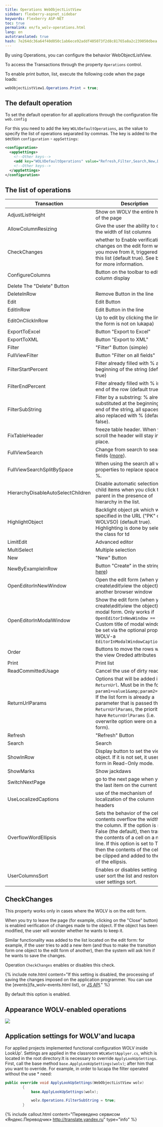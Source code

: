 ```yaml
---
title: Operations WebObjectListView
sidebar: flexberry-aspnet_sidebar
keywords: Flexberry ASP-NET
toc: true
permalink: en/fa_wolv-operations.html
lang: en
autotranslated: true
hash: 7e264dc36a64f40d050c1ab6ece92addf405073f2d8c81765a8a2c239050dbea
---
```


By using Operations, you can configure the behavior WebObjectListView.

To access the Transactions through the property `Operations` control.

To enable print button, list, execute the following code when the page loads:

```csharp
webObjectListView1.Operations.Print = true;
```

## The default operation

To set the default operation for all applications through the configuration file `web.config`

For this you need to add the key `WOLVDefaultOperations`, as the value to specify the list of operations separated by commas.
The key is added to the section `configuration` - `appSettings`:

```xml
<configuration>
  <appSettings>
    <!--Other keys-->
    <add key="WOLVDefaultOperations" value="Refresh,Filter,Search,New,Delete,ShowMarks,EditInRow,ConfigureColumns,NewByExampleInRow,ExportToExcel,AllowColumnResizing,LimitEdit,EditOnClickInRow,FixTableHeader,HighlightObject" />
    <!--Other keys-->
  </appSettings>
</configuration>
```

## The list of operations

| Transaction | Description |
| -------- | -------- |
| AdjustListHeight | Show on WOLV the entire height of the page |
| AllowColumnResizing | Give the user the ability to change the width of list columns
| CheckChanges | whether to Enable verification of changes on the edit form when you move from it, triggered by this list (default true). See below for more information. |
| ConfigureColumns | Button on the toolbar to edit the column display |
Delete The "Delete" Button |
| DeleteInRow | Remove Button in the line |
| Edit | Edit Button |
| EditInRow | Edit Button in the line |
| EditOnClickInRow | Up to edit by clicking the line (if the form is not on lukapa) |
| ExportToExcel | Button "Export to Excel" |
| ExportToXML | Button "Export to XML" |
| Filter | "Filter" Button (simple) |
| FullViewFilter | Button "Filter on all fields" |
| FilterStartPercent | Filter already filled with % at the beginning of the string (default true) |
| FilterEndPercent | Filter already filled with % in the end of the row (default true) |
| FilterSubString | Filter by a substring: % already substituted at the beginning and end of the string, all spaces are also replaced with % (default false). |
| FixTableHeader | freeze table header. When you scroll the header will stay in place. |
| FullViewSearch | Change from search to search all fields ([more](fa_wolv-search.html)). |
| FullViewSearchSplitBySpace | When using the search all view properties to replace spaces with %. |
| HierarchyDisableAutoSelectChildren | Disable automatic selection of child items when you click the parent in the presence of hierarchy in the list. |
| HighlightObject | Backlight object pk which was specified in the URL ("PK" or WOLVSO) (default true). Highlighting is done by selecting the class for td |
| LimitEdit | Advanced editor |
| MultiSelect | Multiple selection |
| New | "New" Button |
| NewByExampleInRow | Button "Create" in the string (see [here](fa_web-data-object-prototyping.html)) |
| OpenEditorInNewWindow | Open the edit form (when you create\edit\view the object) in another browser window |
| OpenEditorInModalWindow | Show the edit form (when you create\edit\view the object) in a modal form. Only works if `OpenEditorInNewWindow == true`; Custom title of modal window can be set via the optional property WOLV-a `EditorInModalWindowCaption` |
| Order | Buttons to move the rows when the view Oreded attributes |
| Print | Print list |
| ReadCommittedUsage | Cancel the use of dirty read |
| ReturnUrlParams | Options that will be added in `ReturnUrl`. Must be in the format `param1=value1&amp;param2=value2`. If the list form is already a parameter that is passed through `ReturnUrlParams`, the priority will have `ReturnUrlParams` (i.e. overwrite option were on a list form). |
| Refresh | "Refresh" Button |
| Search | Search |
| ShowInRow | Display button to set the view object. If it is not set, it uses edit form in Read-Only mode. |
| ShowMarks | Show jackdaws |
| SwitchNextPage | go to the next page when you edit the last item on the current page |
| UseLocalizedCaptions | use of the mechanism of localization of the column headers |
| OverflowWordEllipsis | Sets the behavior of the cell contents overflow the width of the column. If the option is set to False (the default), then transfer the contents of a cell on a new line. If this option is set to True, then the contents of the cell will be clipped and added to the end of the ellipsis. |
| UserColumnsSort | Enables or disables setting the user sort the list and restore the user settings sort. |

## CheckChanges

This property works only in cases where the WOLV is on the edit form.

When you try to leave the page (for example, clicking on the "Close" button) is enabled verification of changes made to the object. If the object has been modified, the user will wonder whether he wants to keep it.

Similar functionality was added to the list located on the edit form: for example, if the user tries to add a new item (and thus to make the transition form one object to the edit form of another), then the system will ask him if he wants to save the changes.

Operation `CheckChanges` enables or disables this check.

{% include note.html content="If this setting is disabled, the processing of saving the changes imposed on the application programmer.
You can use the [events](fa_wolv-events.html list), or [JS API](fa_js-api-wolv.html)." %}

By default this option is enabled.

## Appearance WOLV-enabled operations

![](/images/pages/products/flexberry-aspnet/controls/wolv/all-operations-wolv.png)

## Application settings for WOLV'and lucapa

For applied projects implemented functional configuration WOLV inside LookUp'. Settings are applied in the classroom
`WOLWSettApplyer.cs`, which is located in the root directory.It is necessary to override `ApplyLookUpSettings`.
First, call the base method `base.ApplyLookUpSettings(wolv)`; after him that you want to override.
For example, in order to lucapa the filter operated without the use * need:

```csharp
public override void ApplyLookUpSettings(WebObjectListView wolv)
        {
            base.ApplyLookUpSettings(wolv);

            wolv.Operations.FilterSubString = true;
        }
```



{% include callout.html content="Переведено сервисом «Яндекс.Переводчик» <http://translate.yandex.ru>" type="info" %}